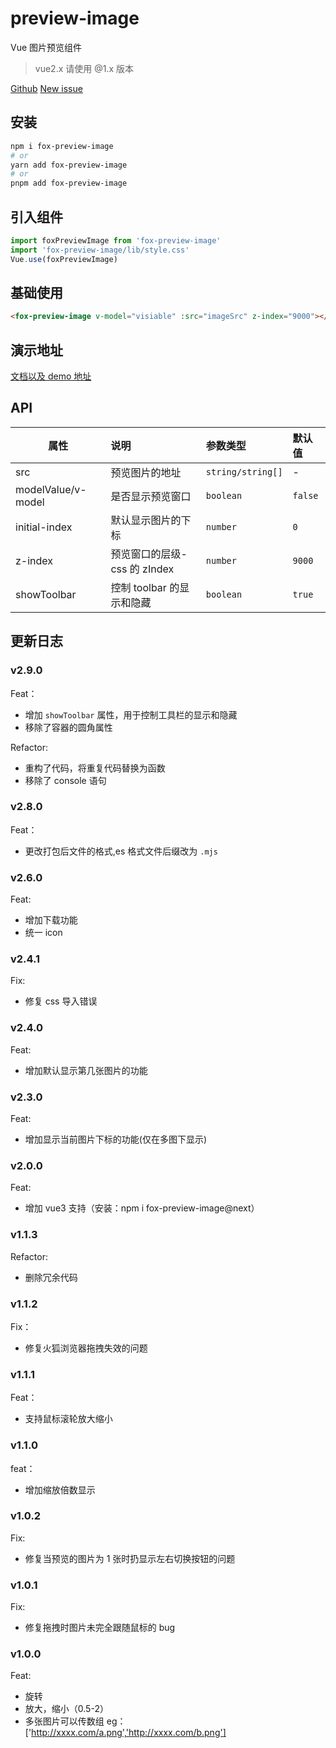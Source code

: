 # preview-image

Vue 图片预览组件

> vue2.x 请使用 @1.x 版本

[Github](https://github.com/GuoJikun/preview-image)
[New issue](https://github.com/GuoJikun/preview-image/issues/new)

## 安装

```bash
npm i fox-preview-image
# or
yarn add fox-preview-image
# or
pnpm add fox-preview-image
```

## 引入组件

```js
import foxPreviewImage from 'fox-preview-image'
import 'fox-preview-image/lib/style.css'
Vue.use(foxPreviewImage)
```

## 基础使用

```html
<fox-preview-image v-model="visiable" :src="imageSrc" z-index="9000"></fox-preview-image>
```

## 演示地址

[文档以及 demo 地址](https://blog.jikun.dev/docs/preview-image.html)

## API

| 属性               | 说明                         | 参数类型          | 默认值  |
| ------------------ | :--------------------------- | :---------------- | :------ |
| src                | 预览图片的地址               | `string/string[]` | -       |
| modelValue/v-model | 是否显示预览窗口             | `boolean`         | `false` |
| initial-index      | 默认显示图片的下标           | `number`          | `0`     |
| z-index            | 预览窗口的层级-css 的 zIndex | `number`          | `9000`  |
| showToolbar        | 控制 toolbar 的显示和隐藏    | `boolean`         | `true`  |

## 更新日志

### v2.9.0

Feat：

-   增加 `showToolbar` 属性，用于控制工具栏的显示和隐藏
-   移除了容器的圆角属性

Refactor:

-   重构了代码，将重复代码替换为函数
-   移除了 console 语句

### v2.8.0

Feat：

-   更改打包后文件的格式,es 格式文件后缀改为 `.mjs`

### v2.6.0

Feat:

-   增加下载功能
-   统一 icon

### v2.4.1

Fix:

-   修复 css 导入错误

### v2.4.0

Feat:

-   增加默认显示第几张图片的功能

### v2.3.0

Feat:

-   增加显示当前图片下标的功能(仅在多图下显示)

### v2.0.0

Feat:

-   增加 vue3 支持（安装：npm i fox-preview-image@next）

### v1.1.3

Refactor:

-   删除冗余代码

### v1.1.2

Fix：

-   修复火狐浏览器拖拽失效的问题

### v1.1.1

Feat：

-   支持鼠标滚轮放大缩小

### v1.1.0

feat：

-   增加缩放倍数显示

### v1.0.2

Fix:

-   修复当预览的图片为 1 张时扔显示左右切换按钮的问题

### v1.0.1

Fix:

-   修复拖拽时图片未完全跟随鼠标的 bug

### v1.0.0

Feat:

-   旋转
-   放大，缩小（0.5-2）
-   多张图片可以传数组 eg：['http://xxxx.com/a.png','http://xxxx.com/b.png']
